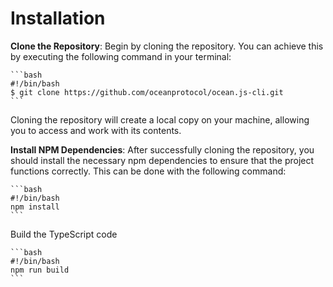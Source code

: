 # Installation

**Clone the Repository**: Begin by cloning the repository. You can achieve this by executing the following command in your terminal:

<pre><code>```bash
#!/bin/bash
$ git clone https://github.com/oceanprotocol/ocean.js-cli.git
```
</code></pre>

Cloning the repository will create a local copy on your machine, allowing you to access and work with its contents.

**Install NPM Dependencies**: After successfully cloning the repository, you should install the necessary npm dependencies to ensure that the project functions correctly. This can be done with the following command:

<pre><code>```bash
#!/bin/bash
npm install
```
</code></pre>

Build the TypeScript code

<pre><code>```bash
#!/bin/bash
npm run build
```
</code></pre>

